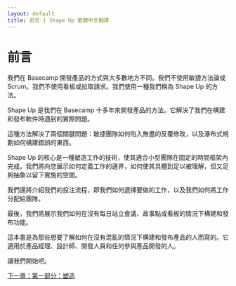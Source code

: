 ```yaml
---
layout: default
title: 前言 | Shape Up 繁體中文翻譯
---
```


# 前言

我們在 Basecamp 開發產品的方式與大多數地方不同。我們不使用敏捷方法論或 Scrum。我們不使用看板或拉取請求。我們使用一種我們稱為 Shape Up 的方法。

Shape Up 是我們在 Basecamp 十多年來開發產品的方法。它解決了我們在構建和發布軟件時遇到的實際問題。

這種方法解決了兩個關鍵問題：敏捷團隊如何陷入無盡的反覆修改，以及瀑布式規劃如何構建錯誤的東西。

Shape Up 的核心是一種塑造工作的技術，使其適合小型團隊在固定的時間框架內完成。我們將向您展示如何定義工作的邊界，如何使其具體到足以被理解，但又足夠抽象以留下實施的空間。

我們還將介紹我們的投注流程，即我們如何選擇要做的工作，以及我們如何將工作分配給團隊。

最後，我們將展示我們如何在沒有每日站立會議、故事點或看板的情況下構建和發布功能。

這本書是為那些想要了解如何在沒有混亂的情況下構建和發布產品的人而寫的。它適用於產品經理、設計師、開發人員和任何參與產品開發的人。

讓我們開始吧。

[下一章：第一部分：塑造](./01-part1.html) 